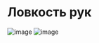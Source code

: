 # Ловкость рук
![image](https://user-images.githubusercontent.com/72396348/134870372-b94afb61-33c6-40a8-bc5d-616901b75c6e.png)
![image](https://user-images.githubusercontent.com/72396348/134870413-3c6bbb58-e94e-49dc-99f5-ba7efa545bf6.png)
